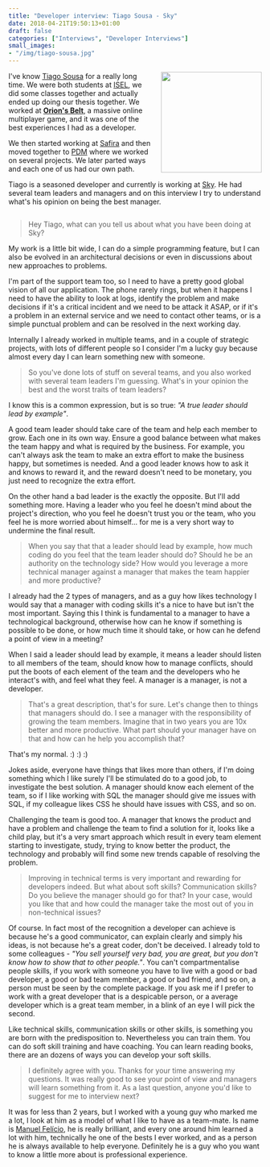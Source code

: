 ```yaml
---
title: "Developer interview: Tiago Sousa - Sky"
date: 2018-04-21T19:50:13+01:00
draft: false
categories: ["Interviews", "Developer Interviews"]
small_images:
- "/img/tiago-sousa.jpg"
---
```


<img src='/img/tiago-sousa.jpg' style='float:right; width:200px;margin-left:15px'/>

I've know [Tiago Sousa](https://www.linkedin.com/in/tiagosousa/) for a really long
time. We were both students at [ISEL](https://www.isel.pt/en/),
we did some classes together and actually ended up doing our thesis together.
We worked at **[Orion's Belt](https://www.onrpg.com/news/orions-belt-interview-back-to-the-roots/)**,
a massive online multiplayer game, and it was one
of the best experiences I had as a developer.

We then started working at [Safira](https://home.kpmg.com/xx/en/home.html) and 
then moved together to [PDM](http://www.pdmfc.com/) where we
worked on several projects. We later parted ways and each one of us had our
own path.

Tiago is a seasoned developer and currently is working at [Sky](https://www.sky.com/).
He had several team leaders and managers and on this interview I try to understand
what's his opinion on being the best manager.

<div style='clear:both'></div>

<!--more-->

> Hey Tiago, what can you tell us about what you have been doing at Sky?

My work is a little bit wide, I can do a simple programming feature, but I can
also be evolved in an architectural decisions or even in discussions about 
new approaches to problems.

I'm part of the support team too, so I need to have a pretty good global vision
of all our application. The phone rarely rings, but when it happens I need to
have the ability to look at logs, identify the problem and make decisions if
it's a critical incident and we need to be attack it ASAP, or if it's a problem
in an external
service and we need to contact other teams, or is a simple punctual problem and
can be resolved in the next working day.

Internally I already worked in multiple teams, and in a couple of strategic
projects, with lots of different people so I consider I'm a lucky guy because
almost every day I can learn something new with someone.

> So you've done lots of stuff on several teams, and you also worked with
> several team leaders I'm guessing. What's in your opinion the best and the
> worst traits of team leaders?

I know this is a common expression, but is so true: _"A true leader should
lead by example"_.

A good team leader should take care of the team and help each member to grow.
Each one in its own way. Ensure a good balance between what makes the team happy and
what is required by the business. For example, you can't always ask the team
to make an extra effort to make the business happy, but sometimes is needed.
And a good leader knows how to ask it and knows to reward it, and the reward
doesn't need to be monetary, you just need to recognize the extra effort.

On the other hand a bad leader is the exactly the opposite. But I'll add
something more. Having a leader who you feel he doesn't mind about the project's
direction, who you feel he doesn't trust you or the team, who you feel he is
more worried about himself... for me is a very short way to undermine the 
final result.

> When you say that that a leader should lead by example, how much coding do
> you feel that the team leader should do? Should he be an authority on the
> technology side? How would you leverage a more technical manager against a
> manager that makes the team happier and more productive?

I already had the 2 types of managers, and as a guy how likes technology I
would say that a manager with coding skills it's a nice to have but isn't the most
important. Saying this I think is fundamental to a manager to have a technological
background, otherwise how can he know if something is possible to be done,
or how much time it should take, or how can he defend a point of view
in a meeting?

When I said a leader should lead by example, it means a leader should listen
to all members of the team, should know how to manage conflicts, should put
the boots of each element of the team and the developers who he interact's with,
and feel what they feel. A manager is a manager, is not a developer.

> That's a great description, that's for sure. Let's change then to things
> that managers should do. I see a manager with the responsibility of growing
> the team members. Imagine that in two years you are 10x better and more
> productive. What part should your manager have on that and how can he help
> you accomplish that?

That's my normal. :) :) :)

Jokes aside, everyone have things that likes more than others, if I'm doing
something which I like surely I'll be stimulated do to a good job, to investigate
the best solution. A manager should know each element of the team, so if I
like working with SQL the manager should give me issues with SQL, if my colleague
likes CSS he should have issues with CSS, and so on.

Challenging the team is good too. A manager that knows the product  and have a problem and
challenge the team to find a solution for it, looks like a child play, but it's
a very smart approach which result in every team element starting to investigate,
study, trying to know better the product, the technology and probably will find
some new trends capable of resolving the problem.

> Improving in technical terms is very important and rewarding for developers
> indeed. But what about soft skills? Communication skills? Do you believe
> the manager should go for that? In your case, would you like that and how
> could the manager take the most out of you in non-technical issues?

Of course. In fact most of the recognition a developer can achieve is
because he's a good communicator, can explain clearly and simply his ideas, is not
because he's a great coder, don't be deceived. I already told to some
colleagues - _"You sell yourself very bad, you are great, but you don't know how
to show that to other people."_. You can't compartmentalise people skills, if you
work with someone you have to live with a good or bad developer, a good or bad
team member, a good or bad friend, and so on, a person must be seen by the
complete package. If you ask me if I prefer to work with a great developer that
is a despicable person, or a average developer which is a great team member,
in a blink of an eye I will pick the second.

Like technical skills, communication skills or other skills, is something you
are born with the predisposition to. Nevertheless you can train them. You can do
soft skill training and have coaching. You can learn reading books, there are
an dozens of ways you can develop your soft skills.

> I definitely agree with you. Thanks for your time answering my questions.
> It was really good to see your point of view and managers will learn
> something from it.
> As a last question, anyone you'd like to suggest for me to interview next?

It was for less than 2 years, but I worked with a young guy who marked me a
lot, I look at him as a model of what I like to have as a team-mate. Is name
is [Manuel Felício](https://www.linkedin.com/in/manuelfelicio/), he is really brilliant, and every one around him learned
a lot with him, technically he one of the bests I ever worked, and as a person
he is always available to help everyone. Definitely he is a guy who you want
to know a little more about is professional experience.
